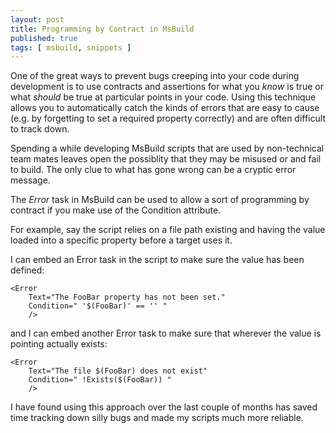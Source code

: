 ```yaml
---
layout: post
title: Programming by Contract in MsBuild
published: true
tags: [ msbuild, snippets ]
---
```


One of the great ways to prevent bugs creeping into your code during development 
is to use contracts and assertions for what you *know* is true or what 
*should* be true at particular points in your code. Using this technique allows 
you to automatically catch the kinds of errors that are easy to cause (e.g. by
forgetting to set a required property correctly) and are often difficult to 
track down.

Spending a while developing MsBuild scripts that are used by non-technical 
team mates leaves open the possiblity that they may be misused or and fail to 
build. The only clue to what has gone wrong can be a cryptic error message.

The *Error* task in MsBuild can be used to allow a sort of programming by
contract if you make use of the Condition attribute.

For example, say the script relies on a file path existing and having the 
value loaded into a specific property before a target uses it.

I can embed an Error task in the script to make sure the value has been defined:

	<Error 
		Text="The FooBar property has not been set." 
		Condition=" '$(FooBar)' == '' " 
		/>

and I can embed another Error task to make sure that wherever the value is pointing 
actually exists:

	<Error 
		Text="The file $(FooBar) does not exist" 
		Condition=" !Exists($(FooBar)) " 
		/>

I have found using this approach over the last couple of months has saved 
time tracking down silly bugs and made my scripts much more reliable.

